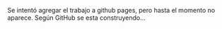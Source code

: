 Se intentó agregar el trabajo a github pages, pero hasta el momento no aparece. Según 
GitHub se esta construyendo...